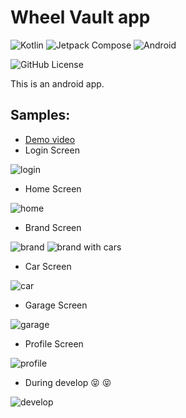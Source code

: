 # Wheel Vault app
![Kotlin](https://img.shields.io/badge/Kotlin-%237F52FF.svg?style=flat-square&logo=kotlin&logoColor=white)
![Jetpack Compose](https://img.shields.io/badge/Jetpack_Compose-white.svg?logo=jetpackcompose)
![Android](https://img.shields.io/badge/Android-3DDC84?style=flat-square&logo=android&logoColor=white)

![GitHub License](https://img.shields.io/github/license/patrickvillarroel/WheelVault)

This is an android app.

## Samples:

* [Demo video](https://github.com/patrickvillarroel/WheelVault/blob/main/docs/demo.mp4?raw=true)
* Login Screen

![login](https://github.com/patrickvillarroel/WheelVault/blob/main/docs/login.png?raw=true)
* Home Screen

![home](https://github.com/patrickvillarroel/WheelVault/blob/main/docs/home.png?raw=true)
* Brand Screen

![brand](https://github.com/patrickvillarroel/WheelVault/blob/main/docs/brand_1.jpg?raw=true)
![brand with cars](https://github.com/patrickvillarroel/WheelVault/blob/main/docs/brand_2.jpg?raw=true)
* Car Screen

![car](https://github.com/patrickvillarroel/WheelVault/blob/main/docs/car_detail.png?raw=true)
* Garage Screen

![garage](https://github.com/patrickvillarroel/WheelVault/blob/main/docs/garage.png?raw=true)
* Profile Screen

![profile](https://github.com/patrickvillarroel/WheelVault/blob/main/docs/profile.jpg?raw=true)

* During develop 😝 :stuck_out_tongue_closed_eyes:

![develop](https://github.com/patrickvillarroel/WheelVault/blob/main/docs/develop.jpg?raw=true)
